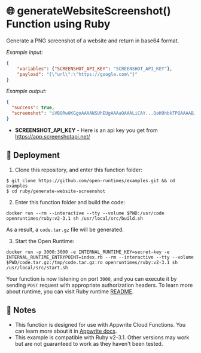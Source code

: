 # 🌐 generateWebsiteScreenshot() Function using Ruby

Generate a PNG screenshot of a website and return in base64 format.

_Example input:_

```json
{
    "variables": {"SCREENSHOT_API_KEY": "SCREENSHOT_API_KEY"},
    "payload": "{\"url\":\"https://google.com\"}"
}
```

_Example output:_

```json
{
  "success": true,
  "screenshot": "iVBORw0KGgoAAAANSUhEUgAAAaQAAALiCAY...QoH9hbkTPQAAAABJRU5ErkJggg=="
}
```

- **SCREENSHOT_API_KEY** - Here is an api key you get from https://app.screenshotapi.net/

## 🚀 Deployment

1. Clone this repository, and enter this function folder:

```
$ git clone https://github.com/open-runtimes/examples.git && cd examples
$ cd ruby/generate-website-screenshot
```

2. Enter this function folder and build the code:

```
docker run --rm --interactive --tty --volume $PWD:/usr/code openruntimes/ruby:v2-3.1 sh /usr/local/src/build.sh
```

As a result, a `code.tar.gz` file will be generated.

3. Start the Open Runtime:

```
docker run -p 3000:3000 -e INTERNAL_RUNTIME_KEY=secret-key -e INTERNAL_RUNTIME_ENTRYPOINT=index.rb --rm --interactive --tty --volume $PWD/code.tar.gz:/tmp/code.tar.gz:ro openruntimes/ruby:v2-3.1 sh /usr/local/src/start.sh
```

Your function is now listening on port `3000`, and you can execute it by sending `POST` request with appropriate authorization headers. To learn more about runtime, you can visit Ruby runtime [README](https://github.com/open-runtimes/open-runtimes/tree/main/runtimes/ruby-3.1).

## 📝 Notes

- This function is designed for use with Appwrite Cloud Functions. You can learn more about it in [Appwrite docs](https://appwrite.io/docs/functions).
- This example is compatible with Ruby v2-3.1. Other versions may work but are not guaranteed to work as they haven't been tested.
